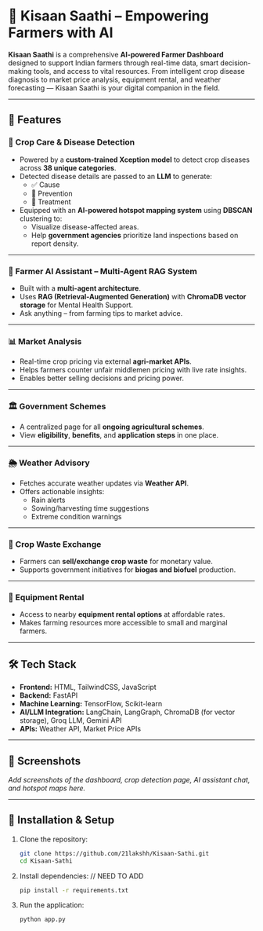 # 🌾 Kisaan Saathi – Empowering Farmers with AI

**Kisaan Saathi** is a comprehensive **AI-powered Farmer Dashboard** designed to support Indian farmers through real-time data, smart decision-making tools, and access to vital resources. From intelligent crop disease diagnosis to market price analysis, equipment rental, and weather forecasting — Kisaan Saathi is your digital companion in the field.

---

## 🚀 Features

### 🧬 Crop Care & Disease Detection  
- Powered by a **custom-trained Xception model** to detect crop diseases across **38 unique categories**.  
- Detected disease details are passed to an **LLM** to generate:
  - ✅ Cause  
  - 🌱 Prevention  
  - 💊 Treatment  
- Equipped with an **AI-powered hotspot mapping system** using **DBSCAN** clustering to:
  - Visualize disease-affected areas.
  - Help **government agencies** prioritize land inspections based on report density.

---

### 🤖 Farmer AI Assistant – Multi-Agent RAG System  
- Built with a **multi-agent architecture**.  
- Uses **RAG (Retrieval-Augmented Generation)** with **ChromaDB vector storage** for Mental Health Support.  
- Ask anything – from farming tips to market advice.

---

### 📊 Market Analysis  
- Real-time crop pricing via external **agri-market APIs**.  
- Helps farmers counter unfair middlemen pricing with live rate insights.  
- Enables better selling decisions and pricing power.

---

### 🏛️ Government Schemes  
- A centralized page for all **ongoing agricultural schemes**.  
- View **eligibility**, **benefits**, and **application steps** in one place.

---

### 🌦️ Weather Advisory  
- Fetches accurate weather updates via **Weather API**.  
- Offers actionable insights:
  - Rain alerts  
  - Sowing/harvesting time suggestions  
  - Extreme condition warnings  

---

### 🔁 Crop Waste Exchange  
- Farmers can **sell/exchange crop waste** for monetary value.  
- Supports government initiatives for **biogas and biofuel** production.

---

### 🚜 Equipment Rental  
- Access to nearby **equipment rental options** at affordable rates.  
- Makes farming resources more accessible to small and marginal farmers.

---

## 🛠️ Tech Stack

- **Frontend:** HTML, TailwindCSS, JavaScript  
- **Backend:** FastAPI  
- **Machine Learning:** TensorFlow, Scikit-learn  
- **AI/LLM Integration:** LangChain, LangGraph, ChromaDB (for vector storage), Groq LLM, Gemini API  
- **APIs:** Weather API, Market Price APIs

---

## 📸 Screenshots  
*Add screenshots of the dashboard, crop detection page, AI assistant chat, and hotspot maps here.*

---

## 🚀 Installation & Setup
1. Clone the repository:
   ```bash
   git clone https://github.com/21lakshh/Kisaan-Sathi.git   
   cd Kisaan-Sathi
   ```
2. Install dependencies: // NEED TO ADD
   ```bash
   pip install -r requirements.txt
   ```
3. Run the application:
   ```bash
   python app.py
   ```
